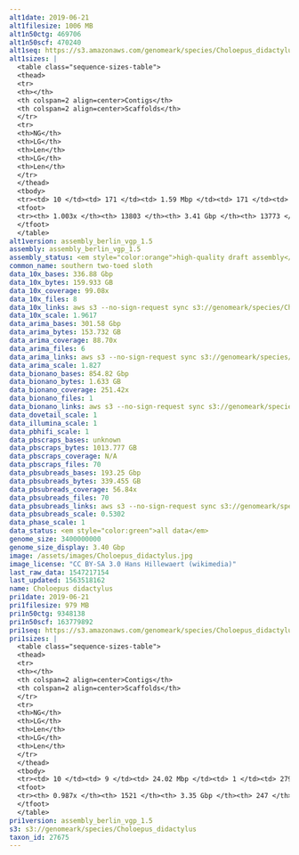 ```yaml
---
alt1date: 2019-06-21
alt1filesize: 1006 MB
alt1n50ctg: 469706
alt1n50scf: 470240
alt1seq: https://s3.amazonaws.com/genomeark/species/Choloepus_didactylus/mChoDid1/assembly_berlin_vgp_1.5/mChoDid1.alt.asm.20190621.fasta.gz
alt1sizes: |
  <table class="sequence-sizes-table">
  <thead>
  <tr>
  <th></th>
  <th colspan=2 align=center>Contigs</th>
  <th colspan=2 align=center>Scaffolds</th>
  </tr>
  <tr>
  <th>NG</th>
  <th>LG</th>
  <th>Len</th>
  <th>LG</th>
  <th>Len</th>
  </tr>
  </thead>
  <tbody>
  <tr><td> 10 </td><td> 171 </td><td> 1.59 Mbp </td><td> 171 </td><td> 1.59 Mbp </td></tr>  <tr><td> 20 </td><td> 429 </td><td> 1.14 Mbp </td><td> 429 </td><td> 1.14 Mbp </td></tr>  <tr><td> 30 </td><td> 778 </td><td> 0.86 Mbp </td><td> 778 </td><td> 0.86 Mbp </td></tr>  <tr><td> 40 </td><td> 1239 </td><td> 0.64 Mbp </td><td> 1238 </td><td> 0.64 Mbp </td></tr>  <tr style="background-color:#cccccc;"><td> 50 </td><td> 1861 </td><td> 0.47 Mbp </td><td> 1859 </td><td> 0.47 Mbp </td></tr>  <tr><td> 60 </td><td> 2724 </td><td> 0.33 Mbp </td><td> 2721 </td><td> 0.33 Mbp </td></tr>  <tr><td> 70 </td><td> 3981 </td><td> 0.23 Mbp </td><td> 3976 </td><td> 0.23 Mbp </td></tr>  <tr><td> 80 </td><td> 5750 </td><td> 0.16 Mbp </td><td> 5743 </td><td> 0.16 Mbp </td></tr>  <tr><td> 90 </td><td> 8284 </td><td> 0.11 Mbp </td><td> 8275 </td><td> 0.11 Mbp </td></tr>  <tr><td> 100 </td><td> 13237 </td><td> 24.41 Kbp </td><td> 13226 </td><td> 24.53 Kbp </td></tr>  </tbody>
  <tfoot>
  <tr><th> 1.003x </th><th> 13803 </th><th> 3.41 Gbp </th><th> 13773 </th><th> 3.41 Gbp </th></tr>
  </tfoot>
  </table>
alt1version: assembly_berlin_vgp_1.5
assembly: assembly_berlin_vgp_1.5
assembly_status: <em style="color:orange">high-quality draft assembly</em>
common_name: southern two-toed sloth
data_10x_bases: 336.88 Gbp
data_10x_bytes: 159.933 GB
data_10x_coverage: 99.08x
data_10x_files: 8
data_10x_links: aws s3 --no-sign-request sync s3://genomeark/species/Choloepus_didactylus/mChoDid1/genomic_data/10x/ .<br>
data_10x_scale: 1.9617
data_arima_bases: 301.58 Gbp
data_arima_bytes: 153.732 GB
data_arima_coverage: 88.70x
data_arima_files: 6
data_arima_links: aws s3 --no-sign-request sync s3://genomeark/species/Choloepus_didactylus/mChoDid1/genomic_data/arima/ .<br>
data_arima_scale: 1.827
data_bionano_bases: 854.82 Gbp
data_bionano_bytes: 1.633 GB
data_bionano_coverage: 251.42x
data_bionano_files: 1
data_bionano_links: aws s3 --no-sign-request sync s3://genomeark/species/Choloepus_didactylus/mChoDid1/genomic_data/bionano/ .<br>
data_dovetail_scale: 1
data_illumina_scale: 1
data_pbhifi_scale: 1
data_pbscraps_bases: unknown
data_pbscraps_bytes: 1013.777 GB
data_pbscraps_coverage: N/A
data_pbscraps_files: 70
data_pbsubreads_bases: 193.25 Gbp
data_pbsubreads_bytes: 339.455 GB
data_pbsubreads_coverage: 56.84x
data_pbsubreads_files: 70
data_pbsubreads_links: aws s3 --no-sign-request sync s3://genomeark/species/Choloepus_didactylus/mChoDid1/genomic_data/pacbio/ . --exclude "*scraps.bam* --exclude "*ccs.bam*"<br>
data_pbsubreads_scale: 0.5302
data_phase_scale: 1
data_status: <em style="color:green">all data</em>
genome_size: 3400000000
genome_size_display: 3.40 Gbp
image: /assets/images/Choloepus_didactylus.jpg
image_license: "CC BY-SA 3.0 Hans Hillewaert (wikimedia)"
last_raw_data: 1547217154
last_updated: 1563518162
name: Choloepus didactylus
pri1date: 2019-06-21
pri1filesize: 979 MB
pri1n50ctg: 9348138
pri1n50scf: 163779892
pri1seq: https://s3.amazonaws.com/genomeark/species/Choloepus_didactylus/mChoDid1/assembly_berlin_vgp_1.5/mchoDid1.pri.asm.20190621.fasta.gz
pri1sizes: |
  <table class="sequence-sizes-table">
  <thead>
  <tr>
  <th></th>
  <th colspan=2 align=center>Contigs</th>
  <th colspan=2 align=center>Scaffolds</th>
  </tr>
  <tr>
  <th>NG</th>
  <th>LG</th>
  <th>Len</th>
  <th>LG</th>
  <th>Len</th>
  </tr>
  </thead>
  <tbody>
  <tr><td> 10 </td><td> 9 </td><td> 24.02 Mbp </td><td> 1 </td><td> 279.76 Mbp </td></tr>  <tr><td> 20 </td><td> 25 </td><td> 17.69 Mbp </td><td> 2 </td><td> 270.73 Mbp </td></tr>  <tr><td> 30 </td><td> 47 </td><td> 13.98 Mbp </td><td> 3 </td><td> 194.55 Mbp </td></tr>  <tr><td> 40 </td><td> 75 </td><td> 10.91 Mbp </td><td> 5 </td><td> 171.39 Mbp </td></tr>  <tr style="background-color:#cccccc;"><td> 50 </td><td> 109 </td><td style="background-color:#88ff88;"> 9.35 Mbp </td><td> 7 </td><td style="background-color:#88ff88;"> 163.78 Mbp </td></tr>  <tr><td> 60 </td><td> 150 </td><td> 7.01 Mbp </td><td> 10 </td><td> 116.91 Mbp </td></tr>  <tr><td> 70 </td><td> 210 </td><td> 4.71 Mbp </td><td> 13 </td><td> 91.01 Mbp </td></tr>  <tr><td> 80 </td><td> 313 </td><td> 2.54 Mbp </td><td> 17 </td><td> 70.08 Mbp </td></tr>  <tr><td> 90 </td><td> 531 </td><td> 0.99 Mbp </td><td> 22 </td><td> 60.15 Mbp </td></tr>  <tr><td> 100 </td><td> - </td><td> - </td><td> 35 </td><td> 10.86 Mbp </td></tr>  </tbody>
  <tfoot>
  <tr><th> 0.987x </th><th> 1521 </th><th> 3.35 Gbp </th><th> 247 </th><th> 3.61 Gbp </th></tr>
  </tfoot>
  </table>
pri1version: assembly_berlin_vgp_1.5
s3: s3://genomeark/species/Choloepus_didactylus
taxon_id: 27675
---
```

